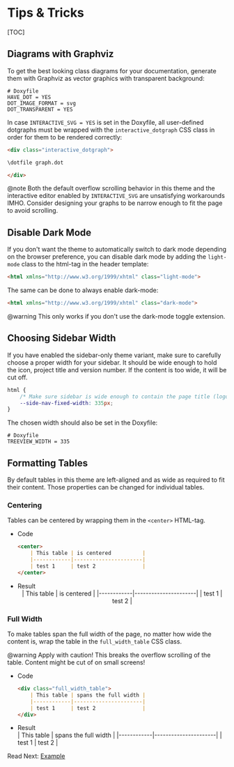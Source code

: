 # Tips & Tricks

[TOC]

## Diagrams with Graphviz

To get the best looking class diagrams for your documentation, generate them with Graphviz as vector graphics with transparent background:

```
# Doxyfile
HAVE_DOT = YES
DOT_IMAGE_FORMAT = svg
DOT_TRANSPARENT = YES
```

In case `INTERACTIVE_SVG = YES` is set in the Doxyfile, all user-defined dotgraphs must be wrapped with the `interactive_dotgraph` CSS class in order for them to be rendered correctly:

```md
<div class="interactive_dotgraph">

\dotfile graph.dot

</div>
```

@note Both the default overflow scrolling behavior in this theme and the interactive editor enabled by `INTERACTIVE_SVG` are unsatisfying workarounds IMHO. Consider designing your graphs to be narrow enough to fit the page to avoid scrolling.

## Disable Dark Mode

If you don't want the theme to automatically switch to dark mode depending on the browser preference,
you can disable dark mode by adding the `light-mode` class to the html-tag in the header template:

```html
<html xmlns="http://www.w3.org/1999/xhtml" class="light-mode">
```

The same can be done to always enable dark-mode:

```html
<html xmlns="http://www.w3.org/1999/xhtml" class="dark-mode">
```


@warning This only works if you don't use the dark-mode toggle extension.

## Choosing Sidebar Width

If you have enabled the sidebar-only theme variant, make sure to carefully choose a proper width for your sidebar.
It should be wide enough to hold the icon, project title and version number. If the content is too wide, it will be
cut off.

```css
html {
    /* Make sure sidebar is wide enough to contain the page title (logo + title + version) */
    --side-nav-fixed-width: 335px;
}
```

The chosen width should also be set in the Doxyfile:

```
# Doxyfile
TREEVIEW_WIDTH = 335
```

## Formatting Tables

By default tables in this theme are left-aligned and as wide as required to fit their content.
Those properties can be changed for individual tables.

### Centering

Tables can be centered by wrapping them in the `<center>` HTML-tag.

<div class="tabbed">

- <span class="tab-title">Code</span>
    ```md
    <center>
        | This table | is centered          |
        |------------|----------------------|
        | test 1     | test 2               |
    </center>
    ```
- <span class="tab-title">Result</span>
    <center>
        | This table | is centered |
        |------------|----------------------|
        | test 1     | test 2               |
    </center>

</div>



### Full Width

To make tables span the full width of the page, no matter how wide the content is, wrap the table in the `full_width_table` CSS class.

@warning Apply with caution! This breaks the overflow scrolling of the table. Content might be cut of on small screens!

<div class="tabbed">

- <span class="tab-title">Code</span>
    ```md
    <div class="full_width_table">
        | This table | spans the full width |
        |------------|----------------------|
        | test 1     | test 2               |
    </div>
    ```
- <span class="tab-title">Result</span>
    <div class="full_width_table">
        | This table | spans the full width |
        |------------|----------------------|
        | test 1     | test 2               |
    </div>

</div>

<span class="next_section_button">

Read Next: [Example](https://jothepro.github.io/doxygen-awesome-css/class_my_library_1_1_example.html)
</span>